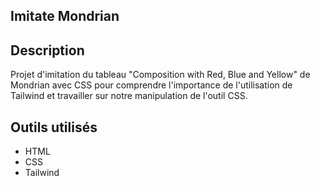 ## Imitate Mondrian

## Description
Projet d'imitation du tableau "Composition with Red, Blue and Yellow" de Mondrian avec CSS pour comprendre l'importance de l'utilisation de Tailwind et travailler sur notre manipulation de l'outil CSS.

## Outils utilisés
- HTML
- CSS
- Tailwind
